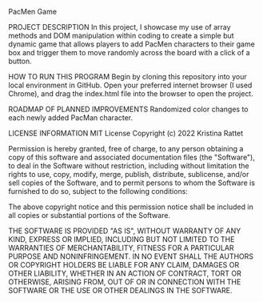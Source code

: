 PacMen Game

PROJECT DESCRIPTION
In this project, I showcase my use of array methods and DOM manipulation within coding to create a simple but dynamic game that allows players to add PacMen characters to their game box and trigger them to move randomly across the board with a click of a button.

HOW TO RUN THIS PROGRAM
Begin by cloning this repository into your local environment in GitHub.
Open your preferred internet browser (I used Chrome), and drag the index.html file into the browser to open the project.


ROADMAP OF PLANNED IMPROVEMENTS
Randomized color changes to each newly added PacMan character.

LICENSE INFORMATION
MIT License
Copyright (c) 2022 Kristina Rattet

Permission is hereby granted, free of charge, to any person obtaining a copy of this software and associated documentation files (the "Software"), to deal in the Software without restriction, including without limitation the rights to use, copy, modify, merge, publish, distribute, sublicense, and/or sell copies of the Software, and to permit persons to whom the Software is furnished to do so, subject to the following conditions:

The above copyright notice and this permission notice shall be included in all copies or substantial portions of the Software.

THE SOFTWARE IS PROVIDED "AS IS", WITHOUT WARRANTY OF ANY KIND, EXPRESS OR IMPLIED, INCLUDING BUT NOT LIMITED TO THE WARRANTIES OF MERCHANTABILITY, FITNESS FOR A PARTICULAR PURPOSE AND NONINFRINGEMENT. IN NO EVENT SHALL THE AUTHORS OR COPYRIGHT HOLDERS BE LIABLE FOR ANY CLAIM, DAMAGES OR OTHER LIABILITY, WHETHER IN AN ACTION OF CONTRACT, TORT OR OTHERWISE, ARISING FROM, OUT OF OR IN CONNECTION WITH THE SOFTWARE OR THE USE OR OTHER DEALINGS IN THE SOFTWARE.
